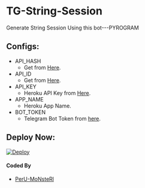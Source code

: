 # TG-String-Session
Generate String Session Using this bot---PYROGRAM


## Configs:
- API_HASH
  - Get from [Here](https://my.telegram.org).
- API_ID
  - Get from [Here](https://my.telegram.org).
- API_KEY
  - Heroku API Key from [Here](https://dashboard.heroku.com/account).
- APP_NAME
  - Heroku App Name.
- BOT_TOKEN
  - Telegram Bot Token from [here](https://t.me/BotFather).

## Deploy Now:
[![Deploy](https://www.herokucdn.com/deploy/button.svg)](https://heroku.com/deploy?template=https://github.com/PerU-MoNsteR/Pyrogram-stringmaker/tree/main)


#### Coded By
- [PerU-MoNsteRl](https://github.com/PerU-MoNsteR)
